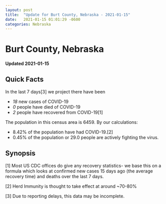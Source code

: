 ```yaml
---
layout: post
title:  "Update for Burt County, Nebraska - 2021-01-15"
date:   2021-01-15 01:01:29 -0600
categories: Nebraska
---
```


# Burt County, Nebraska
#### Updated 2021-01-15

## Quick Facts

In the last 7 days[3] we project there have been
- *18* new cases of COVID-19
- *0* people have died of COVID-19
- *2* people have recovered from COVID-19[1]

The population in this census area is 6459. By our calculations:
- 8.42% of the population have had COVID-19.[2]
- 0.45% of the population or 29.0 people are actively fighting the virus.

## Synopsis




[1] Most US CDC offices do give any recovery statistics- we base this on a formula which looks at confirmed new cases
15 days ago (the average recovery time) and deaths over the last 7 days.

[2] Herd Immunity is thought to take effect at around ~70-80%

[3] Due to reporting delays, this data may be incomplete.
 
    